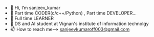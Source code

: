 - 👋 Hi, I’m sanjeev_kumar
- 👀 Part time CODER(c/c++/Python) , Part time DEVELOPER...
- 🌱 Full time LEARNER
- 💞️ DS and AI student at Vignan's institute of information technolgy
- 📫 How to reach me--> sanjeevkumaroff003@gmail.com

<!---
sanjeev003/sanjeev003 is a ✨ special ✨ repository because its `README.md` (this file) appears on your GitHub profile.
You can click the Preview link to take a look at your changes.
--->
